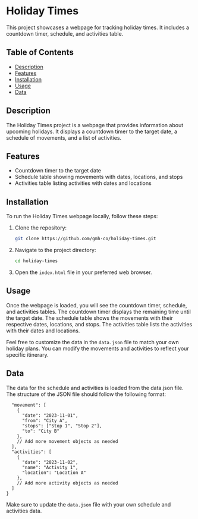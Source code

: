 # Holiday Times

This project showcases a webpage for tracking holiday times. It includes a countdown timer, schedule, and activities table.

## Table of Contents

- [Description](#description)
- [Features](#features)
- [Installation](#installation)
- [Usage](#usage)
- [Data](#data)

## Description

The Holiday Times project is a webpage that provides information about upcoming holidays. It displays a countdown timer to the target date, a schedule of movements, and a list of activities.

## Features

- Countdown timer to the target date
- Schedule table showing movements with dates, locations, and stops
- Activities table listing activities with dates and locations

## Installation

To run the Holiday Times webpage locally, follow these steps:

1. Clone the repository:

   ```bash
   git clone https://github.com/gmh-co/holiday-times.git
   ```
2. Navigate to the project directory:

   ```bash
   cd holiday-times
   ```

3. Open the `index.html` file in your preferred web browser.

## Usage

Once the webpage is loaded, you will see the countdown timer, schedule, and activities tables. The countdown timer displays the remaining time until the target date. The schedule table shows the movements with their respective dates, locations, and stops. The activities table lists the activities with their dates and locations.

Feel free to customize the data in the `data.json` file to match your own holiday plans. You can modify the movements and activities to reflect your specific itinerary.

## Data
The data for the schedule and activities is loaded from the data.json file. The structure of the JSON file should follow the following format:

```{
  "movement": [
    {
      "date": "2023-11-01",
      "from": "City A",
      "stops": ["Stop 1", "Stop 2"],
      "to": "City B"
    },
    // Add more movement objects as needed
  ],
  "activities": [
    {
      "date": "2023-11-02",
      "name": "Activity 1",
      "location": "Location A"
    },
    // Add more activity objects as needed
  ]
}
```

Make sure to update the `data.json` file with your own schedule and activities data.
